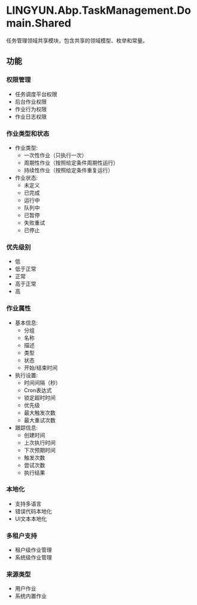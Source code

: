 # LINGYUN.Abp.TaskManagement.Domain.Shared

任务管理领域共享模块，包含共享的领域模型、枚举和常量。

## 功能

### 权限管理
- 任务调度平台权限
- 后台作业权限
- 作业行为权限
- 作业日志权限

### 作业类型和状态
- 作业类型:
  - 一次性作业（只执行一次）
  - 周期性作业（按照给定条件周期性运行）
  - 持续性作业（按照给定条件重复运行）
- 作业状态:
  - 未定义
  - 已完成
  - 运行中
  - 队列中
  - 已暂停
  - 失败重试
  - 已停止

### 优先级别
- 低
- 低于正常
- 正常
- 高于正常
- 高

### 作业属性
- 基本信息:
  - 分组
  - 名称
  - 描述
  - 类型
  - 状态
  - 开始/结束时间
- 执行设置:
  - 时间间隔（秒）
  - Cron表达式
  - 锁定超时时间
  - 优先级
  - 最大触发次数
  - 最大重试次数
- 跟踪信息:
  - 创建时间
  - 上次执行时间
  - 下次预期时间
  - 触发次数
  - 尝试次数
  - 执行结果

### 本地化
- 支持多语言
- 错误代码本地化
- UI文本本地化

### 多租户支持
- 租户级作业管理
- 系统级作业管理

### 来源类型
- 用户作业
- 系统内置作业
